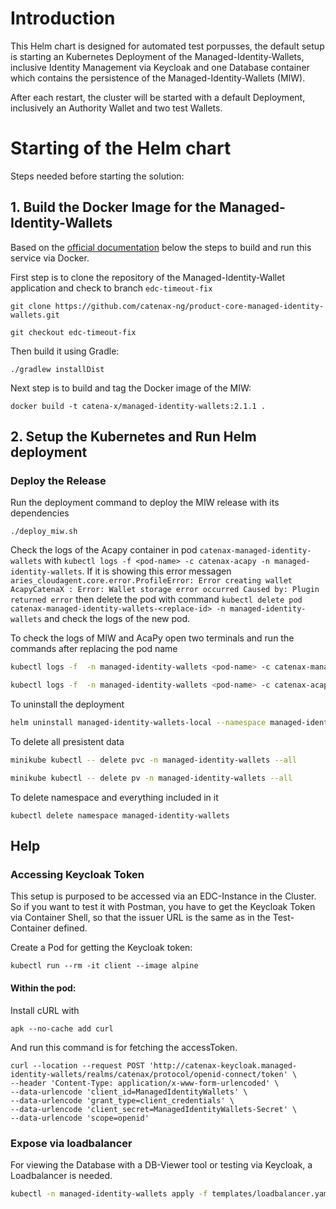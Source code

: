 # Introduction
This Helm chart is designed for automated test porpusses, the default setup
is starting an Kubernetes Deployment of the Managed-Identity-Wallets, inclusive
Identity Management via Keycloak and one Database container which contains the
persistence of the Managed-Identity-Wallets (MIW).

After each restart, the cluster will be started with a default Deployment, inclusively
an Authority Wallet and two test Wallets.

# Starting of the Helm chart
Steps needed before starting the solution:

## 1. Build the Docker Image for the Managed-Identity-Wallets
Based on the [official documentation](https://ktor.io/docs/docker.html#getting-the-application-ready)
below the steps to build and run this service via Docker.

First step is to clone the repository of the Managed-Identity-Wallet application and check to branch `edc-timeout-fix`

```
git clone https://github.com/catenax-ng/product-core-managed-identity-wallets.git

git checkout edc-timeout-fix
``` 

Then build it using Gradle:
```
./gradlew installDist
```

Next step is to build and tag the Docker image of the MIW:
```
docker build -t catena-x/managed-identity-wallets:2.1.1 .
```

## 2. Setup the Kubernetes and Run Helm deployment

### Deploy the Release

Run the deployment command to deploy the MIW release with its dependencies
````
./deploy_miw.sh
````

Check the logs of the Acapy container in pod `catenax-managed-identity-wallets` with `kubectl logs -f <pod-name> -c catenax-acapy -n managed-identity-wallets`. If it is showing this error messagen `aries_cloudagent.core.error.ProfileError: Error creating wallet AcapyCatenaX : Error: Wallet storage error occurred Caused by: Plugin returned error` then delete the pod with command `kubectl delete pod catenax-managed-identity-wallets-<replace-id> -n managed-identity-wallets` and check the logs of the new pod.

To check the logs of MIW and AcaPy open two terminals and run the commands after replacing the pod name

```bash
kubectl logs -f  -n managed-identity-wallets <pod-name> -c catenax-managed-identity-wallets

kubectl logs -f  -n managed-identity-wallets <pod-name> -c catenax-acapy
```

To uninstall the deployment

```bash
helm uninstall managed-identity-wallets-local --namespace managed-identity-wallets
```

To delete all presistent data

```bash
minikube kubectl -- delete pvc -n managed-identity-wallets --all
```

```bash
minikube kubectl -- delete pv -n managed-identity-wallets --all
```

To delete namespace and everything included in it
```
kubectl delete namespace managed-identity-wallets
```

## Help

### Accessing Keycloak Token
This setup is purposed to be accessed via an EDC-Instance in the Cluster. So if you want to test it
with Postman, you have to get the Keycloak Token via Container Shell, so that the issuer URL is the 
same as in the Test-Container defined.

Create a Pod for getting the Keycloak token:
```shell
kubectl run --rm -it client --image alpine
```

#### Within the pod:

Install cURL with 
```
apk --no-cache add curl
```

And run this command is for fetching the accessToken.
```
curl --location --request POST 'http://catenax-keycloak.managed-identity-wallets/realms/catenax/protocol/openid-connect/token' \
--header 'Content-Type: application/x-www-form-urlencoded' \
--data-urlencode 'client_id=ManagedIdentityWallets' \
--data-urlencode 'grant_type=client_credentials' \
--data-urlencode 'client_secret=ManagedIdentityWallets-Secret' \
--data-urlencode 'scope=openid'
```

### Expose via loadbalancer
For viewing the Database with a DB-Viewer tool or testing via Keycloak, a Loadbalancer
is needed.

```bash
kubectl -n managed-identity-wallets apply -f templates/loadbalancer.yaml
```
